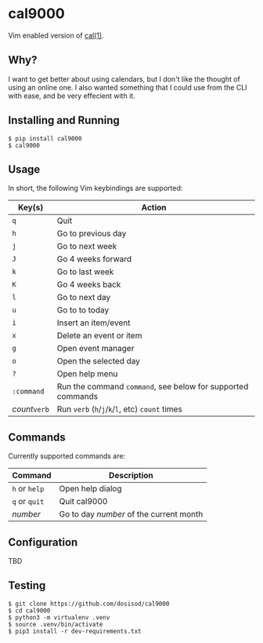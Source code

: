 # cal9000

Vim enabled version of [cal(1)](https://linux.die.net/man/1/cal).

## Why?

I want to get better about using calendars, but I don't like the thought of
using an online one. I also wanted something that I could use from the CLI
with ease, and be very effecient with it.

## Installing and Running

```
$ pip install cal9000
$ cal9000
```

## Usage

In short, the following Vim keybindings are supported:

| Key(s)     | Action |
|------------|--------|
| `q`        | Quit |
| `h`        | Go to previous day |
| `j`        | Go to next week |
| `J`        | Go 4 weeks forward |
| `k`        | Go to last week |
| `K`        | Go 4 weeks back |
| `l`        | Go to next day |
| `u`        | Go to to today |
| `i`        | Insert an item/event |
| `x`        | Delete an event or item |
| `g`        | Open event manager |
| `o`        | Open the selected day |
| `?`        | Open help menu |
| `:command` | Run the command `command`, see below for supported commands |
| *count*`verb` | Run `verb` (`h`/`j`/`k`/`l`, etc) `count` times |

## Commands

Currently supported commands are:

| Command       | Description |
|---------------|-------------|
| `h` or `help` | Open help dialog |
| `q` or `quit` | Quit cal9000 |
| *number*      | Go to day *number* of the current month |

## Configuration

TBD

## Testing

```
$ git clone https://github.com/dosisod/cal9000
$ cd cal9000
$ python3 -m virtualenv .venv
$ source .venv/bin/activate
$ pip3 install -r dev-requirements.txt
```
